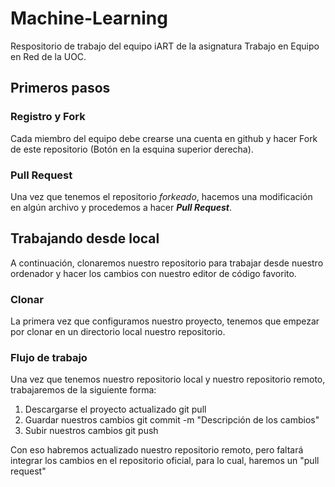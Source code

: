 # Machine-Learning
Respositorio de trabajo del equipo iART de la asignatura Trabajo en Equipo en Red de la UOC.

## Primeros pasos
### Registro y Fork
Cada miembro del equipo debe crearse una cuenta en github y hacer Fork de este repositorio (Botón en la esquina superior derecha).
### Pull Request
Una vez que tenemos el repositorio _forkeado_, hacemos una modificación en algún archivo y procedemos a hacer ***Pull Request***.

## Trabajando desde local
A continuación, clonaremos nuestro repositorio para trabajar desde nuestro ordenador y hacer los cambios con nuestro editor de código favorito.
### Clonar
La primera vez que configuramos nuestro proyecto, tenemos que empezar por clonar en un directorio local nuestro repositorio.

### Flujo de trabajo
Una vez que tenemos nuestro repositorio local y nuestro repositorio remoto, trabajaremos de la siguiente forma:
1. Descargarse el proyecto actualizado
  git pull
2. Guardar nuestros cambios
  git commit -m "Descripción de los cambios"
3. Subir nuestros cambios
  git push

Con eso habremos actualizado nuestro repositorio remoto, pero faltará integrar los cambios en el repositorio oficial, para lo cual, haremos un "pull request"

